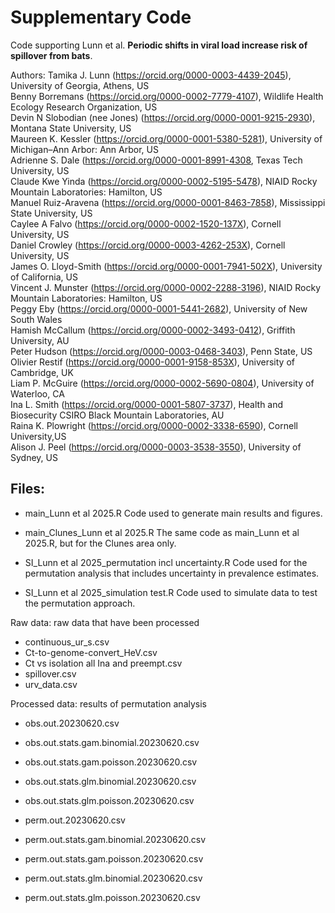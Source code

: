 # Supplementary Code
Code supporting Lunn et al.
<b>Periodic shifts in viral load increase risk of spillover from bats</b>.

Authors: 
Tamika J. Lunn (https://orcid.org/0000-0003-4439-2045), University of Georgia, Athens, US   
Benny Borremans (https://orcid.org/0000-0002-7779-4107), Wildlife Health Ecology Research Organization, US   
Devin N Slobodian (nee Jones) (https://orcid.org/0000-0001-9215-2930), Montana State University, US   
Maureen K. Kessler (https://orcid.org/0000-0001-5380-5281), University of Michigan–Ann Arbor: Ann Arbor, US    
Adrienne S. Dale (https://orcid.org/0000-0001-8991-4308, Texas Tech University, US   
Claude Kwe Yinda (https://orcid.org/0000-0002-5195-5478), NIAID Rocky Mountain Laboratories: Hamilton, US   
Manuel Ruiz-Aravena (https://orcid.org/0000-0001-8463-7858), Mississippi State University, US   
Caylee A Falvo (https://orcid.org/0000-0002-1520-137X), Cornell University, US   
Daniel Crowley (https://orcid.org/0000-0003-4262-253X), Cornell University, US   
James O. Lloyd-Smith (https://orcid.org/0000-0001-7941-502X), University of California, US   
Vincent J. Munster (https://orcid.org/0000-0002-2288-3196), NIAID Rocky Mountain Laboratories: Hamilton, US   
Peggy Eby (https://orcid.org/0000-0001-5441-2682), University of New South Wales    
Hamish McCallum (https://orcid.org/0000-0002-3493-0412), Griffith University, AU  
Peter Hudson (https://orcid.org/0000-0003-0468-3403), Penn State, US  
Olivier Restif (https://orcid.org/0000-0001-9158-853X), University of Cambridge, UK  
Liam P. McGuire (https://orcid.org/0000-0002-5690-0804), University of Waterloo, CA  
Ina L. Smith (https://orcid.org/0000-0001-5807-3737), Health and Biosecurity CSIRO Black Mountain Laboratories, AU  
Raina K. Plowright (https://orcid.org/0000-0002-3338-6590), Cornell University,US  
Alison J. Peel (https://orcid.org/0000-0003-3538-3550), University of Sydney, US  


## Files:
- main_Lunn et al 2025.R
Code used to generate main results and figures.

- main_Clunes_Lunn et al 2025.R
The same code as main_Lunn et al 2025.R, but for the Clunes area only.

- SI_Lunn et al 2025_permutation incl uncertainty.R
Code used for the permutation analysis that includes uncertainty in prevalence estimates.   

- SI_Lunn et al 2025_simulation test.R
Code used to simulate data to test the permutation approach.   

Raw data: raw data that have been processed
- continuous_ur_s.csv
- Ct-to-genome-convert_HeV.csv
- Ct vs isolation all Ina and preempt.csv
- spillover.csv
- urv_data.csv

Processed data: results of permutation analysis
- obs.out.20230620.csv
- obs.out.stats.gam.binomial.20230620.csv
- obs.out.stats.gam.poisson.20230620.csv
- obs.out.stats.glm.binomial.20230620.csv
- obs.out.stats.glm.poisson.20230620.csv

- perm.out.20230620.csv
- perm.out.stats.gam.binomial.20230620.csv
- perm.out.stats.gam.poisson.20230620.csv
- perm.out.stats.glm.binomial.20230620.csv
- perm.out.stats.glm.poisson.20230620.csv
